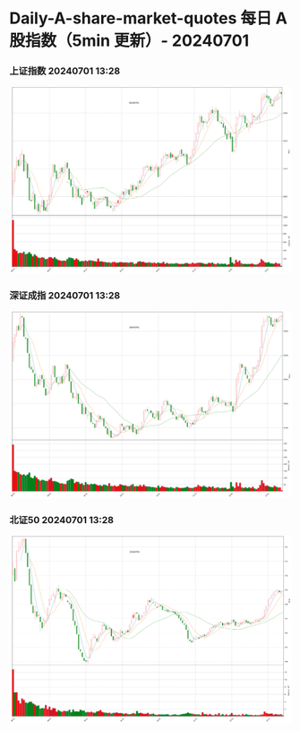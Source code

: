 
# Daily-A-share-market-quotes 每日 A 股指数（5min 更新）- 20240701

### 上证指数 20240701 13:28
![](./fig/2024/7/20240701-sh000001.png)

### 深证成指 20240701 13:28
![](./fig/2024/7/20240701-sz399001.png)

### 北证50 20240701 13:28
![](./fig/2024/7/20240701-bj899050.png)
